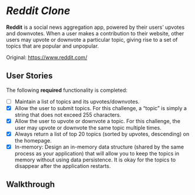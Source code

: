 # *Reddit Clone*
**Reddit** is a social news aggregation app, powered by their users’ upvotes and downvotes. When a user makes a contribution to their website, other users may upvote or downvote a particular topic, giving rise to a set of topics that are popular and unpopular.

Original: https://www.reddit.com/

## User Stories

The following **required** functionality is completed:

- [ ] Maintain a list of topics and its upvotes/downvotes.
- [x] Allow the user to submit topics. For this challenge, a “topic” is simply a string that does not exceed 255 characters.
- [x] Allow the user to upvote or downvote a topic. For this challenge, the user may upvote or downvote the same topic multiple times.
- [x] Always return a list of top 20 topics (sorted by upvotes, descending) on the homepage.
- [x] In-memory: Design an in-memory data structure (shared by the same process as your application) that will allow you to keep the topics in memory without using data persistence. It is okay for the topics to disappear after the application restarts.

## Walkthrough

